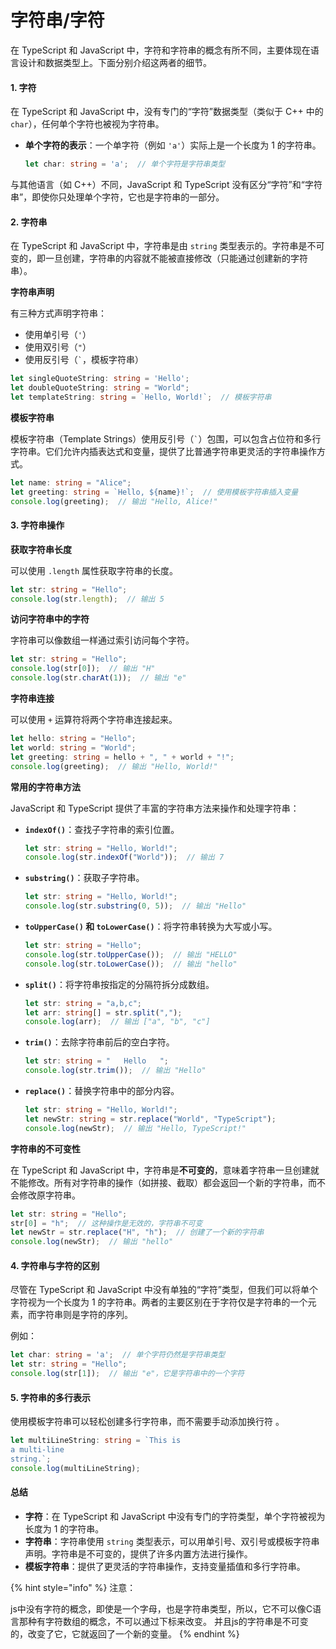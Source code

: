 # 字符串/字符

在 TypeScript 和 JavaScript 中，字符和字符串的概念有所不同，主要体现在语言设计和数据类型上。下面分别介绍这两者的细节。

#### 1. **字符**

在 TypeScript 和 JavaScript 中，没有专门的“字符”数据类型（类似于 C++ 中的 `char`），任何单个字符也被视为字符串。

*   **单个字符的表示**：一个单字符（例如 `'a'`）实际上是一个长度为 1 的字符串。

    ```typescript
    let char: string = 'a';  // 单个字符是字符串类型
    ```

与其他语言（如 C++）不同，JavaScript 和 TypeScript 没有区分“字符”和“字符串”，即使你只处理单个字符，它也是字符串的一部分。

#### 2. **字符串**

在 TypeScript 和 JavaScript 中，字符串是由 `string` 类型表示的。字符串是不可变的，即一旦创建，字符串的内容就不能被直接修改（只能通过创建新的字符串）。

**字符串声明**

有三种方式声明字符串：

* 使用单引号（`'`）
* 使用双引号（`"`）
* 使用反引号（`` ` ``，模板字符串）

```typescript
let singleQuoteString: string = 'Hello';
let doubleQuoteString: string = "World";
let templateString: string = `Hello, World!`;  // 模板字符串
```

**模板字符串**

模板字符串（Template Strings）使用反引号（`` ` ``）包围，可以包含占位符和多行字符串。它们允许内插表达式和变量，提供了比普通字符串更灵活的字符串操作方式。

```typescript
let name: string = "Alice";
let greeting: string = `Hello, ${name}!`;  // 使用模板字符串插入变量
console.log(greeting);  // 输出 "Hello, Alice!"
```

#### 3. **字符串操作**

**获取字符串长度**

可以使用 `.length` 属性获取字符串的长度。

```typescript
let str: string = "Hello";
console.log(str.length);  // 输出 5
```

**访问字符串中的字符**

字符串可以像数组一样通过索引访问每个字符。

```typescript
let str: string = "Hello";
console.log(str[0]);  // 输出 "H"
console.log(str.charAt(1));  // 输出 "e"
```

**字符串连接**

可以使用 `+` 运算符将两个字符串连接起来。

```typescript
let hello: string = "Hello";
let world: string = "World";
let greeting: string = hello + ", " + world + "!";
console.log(greeting);  // 输出 "Hello, World!"
```

**常用的字符串方法**

JavaScript 和 TypeScript 提供了丰富的字符串方法来操作和处理字符串：

*   **`indexOf()`**：查找子字符串的索引位置。

    ```typescript
    let str: string = "Hello, World!";
    console.log(str.indexOf("World"));  // 输出 7
    ```
*   **`substring()`**：获取子字符串。

    ```typescript
    let str: string = "Hello, World!";
    console.log(str.substring(0, 5));  // 输出 "Hello"
    ```
*   **`toUpperCase()` 和 `toLowerCase()`**：将字符串转换为大写或小写。

    ```typescript
    let str: string = "Hello";
    console.log(str.toUpperCase());  // 输出 "HELLO"
    console.log(str.toLowerCase());  // 输出 "hello"
    ```
*   **`split()`**：将字符串按指定的分隔符拆分成数组。

    ```typescript
    let str: string = "a,b,c";
    let arr: string[] = str.split(",");
    console.log(arr);  // 输出 ["a", "b", "c"]
    ```
*   **`trim()`**：去除字符串前后的空白字符。

    ```typescript
    let str: string = "   Hello   ";
    console.log(str.trim());  // 输出 "Hello"
    ```
*   **`replace()`**：替换字符串中的部分内容。

    ```typescript
    let str: string = "Hello, World!";
    let newStr: string = str.replace("World", "TypeScript");
    console.log(newStr);  // 输出 "Hello, TypeScript!"
    ```

**字符串的不可变性**

在 TypeScript 和 JavaScript 中，字符串是**不可变的**，意味着字符串一旦创建就不能修改。所有对字符串的操作（如拼接、截取）都会返回一个新的字符串，而不会修改原字符串。

```typescript
let str: string = "Hello";
str[0] = "h";  // 这种操作是无效的，字符串不可变
let newStr = str.replace("H", "h");  // 创建了一个新的字符串
console.log(newStr);  // 输出 "hello"
```

#### 4. **字符串与字符的区别**

尽管在 TypeScript 和 JavaScript 中没有单独的“字符”类型，但我们可以将单个字符视为一个长度为 1 的字符串。两者的主要区别在于字符仅是字符串的一个元素，而字符串则是字符的序列。

例如：

```typescript
let char: string = 'a';  // 单个字符仍然是字符串类型
let str: string = "Hello";
console.log(str[1]);  // 输出 "e"，它是字符串中的一个字符
```

#### 5. **字符串的多行表示**

使用模板字符串可以轻松创建多行字符串，而不需要手动添加换行符 。

```typescript
let multiLineString: string = `This is
a multi-line
string.`;
console.log(multiLineString);
```

#### 总结

* **字符**：在 TypeScript 和 JavaScript 中没有专门的字符类型，单个字符被视为长度为 1 的字符串。
* **字符串**：字符串使用 `string` 类型表示，可以用单引号、双引号或模板字符串声明。字符串是不可变的，提供了许多内置方法进行操作。
* **模板字符串**：提供了更灵活的字符串操作，支持变量插值和多行字符串。



{% hint style="info" %}
注意：

js中没有字符的概念，即使是一个字母，也是字符串类型，所以，它不可以像C语言那种有字符数组的概念，不可以通过下标来改变。 并且js的字符串是不可变的，改变了它，它就返回了一个新的变量。
{% endhint %}



